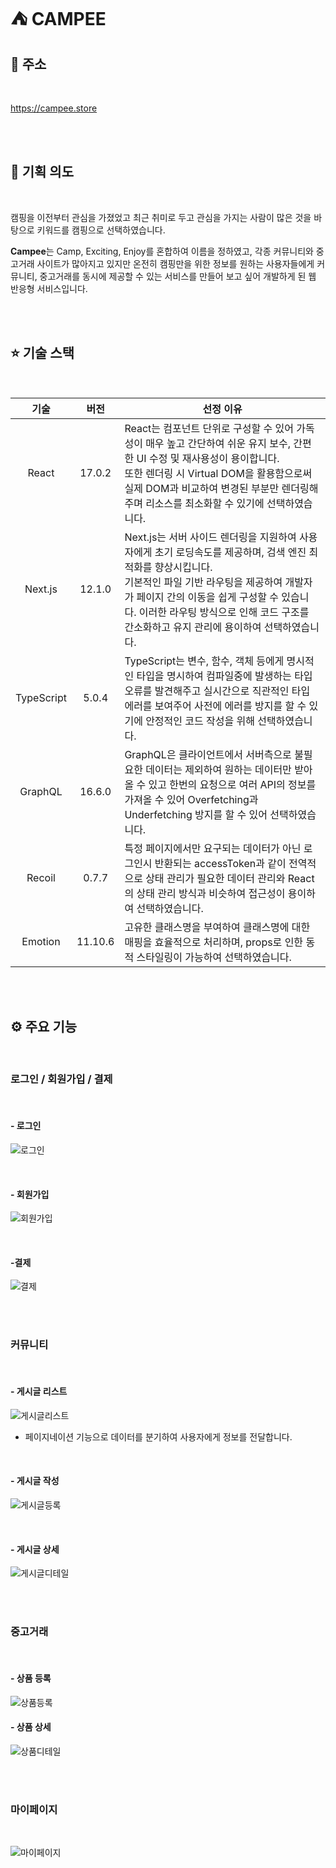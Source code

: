 # ⛺️ CAMPEE

## 🔗 주소

<br>

<https://campee.store>

<br>
<br>

## 🔖 기획 의도

<br>

캠핑을 이전부터 관심을 가졌었고 최근 취미로 두고 관심을 가지는 사람이 많은 것을 바탕으로 키워드를 캠핑으로 선택하였습니다.

**Campee**는 Camp, Exciting, Enjoy를 혼합하여 이름을 정하였고, 각종 커뮤니티와 중고거래 사이트가 많아지고 있지만 온전히 캠핑만을 위한 정보를 원하는 사용자들에게 커뮤니티, 중고거래를 동시에 제공할 수 있는 서비스를 만들어 보고 싶어 개발하게 된 웹 반응형 서비스입니다.

<br>
<br>

## ⭐️ 기술 스택

<br>

|    기술    |  버전   | 선정 이유                                                                                                                                                                                                                                                                                            |
| :--------: | :-----: | ---------------------------------------------------------------------------------------------------------------------------------------------------------------------------------------------------------------------------------------------------------------------------------------------------- |
|   React    | 17.0.2  | React는 컴포넌트 단위로 구성할 수 있어 가독성이 매우 높고 간단하여 쉬운 유지 보수, 간편한 UI 수정 및 재사용성이 용이합니다. <br>또한 렌더링 시 Virtual DOM을 활용함으로써 실제 DOM과 비교하여 변경된 부분만 렌더링해주며 리소스를 최소화할 수 있기에 선택하였습니다.                                 |
|  Next.js   | 12.1.0  | Next.js는 서버 사이드 렌더링을 지원하여 사용자에게 초기 로딩속도를 제공하며, 검색 엔진 최적화를 향상시킵니다. <br> 기본적인 파일 기반 라우팅을 제공하여 개발자가 페이지 간의 이동을 쉽게 구성할 수 있습니다. 이러한 라우팅 방식으로 인해 코드 구조를 간소화하고 유지 관리에 용이하여 선택하였습니다. |
| TypeScript |  5.0.4  | TypeScript는 변수, 함수, 객체 등에게 명시적인 타입을 명시하여 컴파일중에 발생하는 타입 오류를 발견해주고 실시간으로 직관적인 타입 에러를 보여주어 사전에 에러를 방지를 할 수 있기에 안정적인 코드 작성을 위해 선택하였습니다.                                                                        |
|  GraphQL   | 16.6.0  | GraphQL은 클라이언트에서 서버측으로 불필요한 데이터는 제외하여 원하는 데이터만 받아올 수 있고 한번의 요청으로 여러 API의 정보를 가져올 수 있어 Overfetching과 Underfetching 방지를 할 수 있어 선택하였습니다.                                                                                        |
|   Recoil   |  0.7.7  | 특정 페이지에서만 요구되는 데이터가 아닌 로그인시 반환되는 accessToken과 같이 전역적으로 상태 관리가 필요한 데이터 관리와 React의 상태 관리 방식과 비슷하여 접근성이 용이하여 선택하였습니다.                                                                                                        |
|  Emotion   | 11.10.6 | 고유한 클래스명을 부여하여 클래스명에 대한 매핑을 효율적으로 처리하며, props로 인한 동적 스타일링이 가능하여 선택하였습니다.                                                                                                                                                                         |

<br>
<br>

## ⚙️ 주요 기능

<br>

### 로그인 / 회원가입 / 결제

<br>

#### - 로그인

![로그인](https://github.com/chlgusrb97/Campee/assets/119344662/bc68148d-d9fe-44e6-b2c9-2312c5ba88de)

<br>

#### - 회원가입

![회원가입](https://github.com/chlgusrb97/Campee/assets/119344662/7df36023-8e17-40dd-a41a-f042e8e19720)

<br>

#### -결제

![결제](https://github.com/chlgusrb97/Campee/assets/119344662/3814cf1f-b39c-482c-a94a-70276f92a933)

<br>
<br>

### 커뮤니티

<br>

#### - 게시글 리스트

![게시글리스트](https://github.com/chlgusrb97/Campee/assets/119344662/0ab92398-5538-40df-99d9-a27f8aefa521)

- 페이지네이션 기능으로 데이터를 분기하여 사용자에게 정보를 전달합니다.

<br>

#### - 게시글 작성

![게시글등록](https://github.com/chlgusrb97/Campee/assets/119344662/5aa84c48-19bf-44cb-9f1a-ce0c23dc859b)

<br>

#### - 게시글 상세

![게시글디테일](https://github.com/chlgusrb97/Campee/assets/119344662/f76564a4-62eb-4ee1-86eb-f811951bd7b9)

<br>
<br>

### 중고거래

<br>

#### - 상품 등록

![상품등록](https://github.com/chlgusrb97/Campee/assets/119344662/95210416-fa79-4643-b43f-644ae9f42095)

#### - 상품 상세

![상품디테일](https://github.com/chlgusrb97/Campee/assets/119344662/c82a06df-21ef-4f07-bae5-7c3ce5c9b47b)

<br>
<br>

### 마이페이지

<br>

![마이페이지](https://github.com/chlgusrb97/Campee/assets/119344662/6588d52d-de61-461c-b201-52cf103ba19d)
